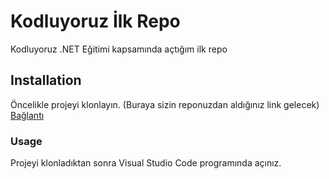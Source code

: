 # Kodluyoruz İlk Repo
Kodluyoruz .NET Eğitimi kapsamında açtığım ilk repo

[resim]: ../img/Screenshot%202023-11-05%20215334.png


## Installation
Öncelikle projeyi klonlayın. (Buraya sizin reponuzdan aldığınız link gelecek)
[Bağlantı](https://github.com/hazarmustafa/kodluyoruzilkrepo.git)


### Usage
Projeyi klonladıktan sonra Visual Studio Code programında açınız.

